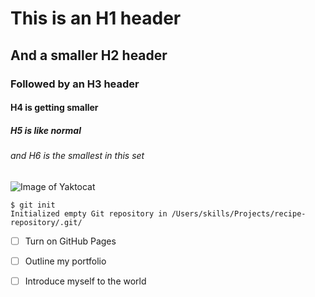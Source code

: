 # This is an H1 header
## And a smaller H2 header
### Followed by an H3 header
#### H4 is getting smaller
##### H5 is like normal
###### and H6 is the smallest in this set

![Image of Yaktocat](https://octodex.github.com/images/yaktocat.png)

```
$ git init
Initialized empty Git repository in /Users/skills/Projects/recipe-repository/.git/
```

- [ ] Turn on GitHub Pages
- [ ] Outline my portfolio
- [ ] Introduce myself to the world

